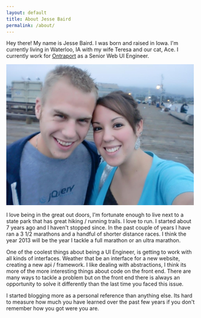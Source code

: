 ```yaml
---
layout: default
title: About Jesse Baird 
permalink: /about/
---
```


Hey there! My name is Jesse Baird. I was born and raised in Iowa. I'm currently living in Waterloo, IA with my wife Teresa and our cat, Ace. I currently work for [Ontraport](http://ontraport.com?source=jebarid.com "Ontraport") as a Senior Web UI Engineer.

<img src="/img/family.jpg">

I love being in the great out doors, I'm fortunate enough to live next to a state park that has great hiking / running trails. I love to run. I started about 7 years ago and I haven't stopped since. In the past couple of years I have ran a 3 1/2 marathons and a handful of shorter distance races. I think the year 2013 will be the year I tackle a full marathon or an ultra marathon.

One of the coolest things about being a UI Engineer, is getting to work with all kinds of interfaces. Weather that be an interface for a new website, creating a new api / framework. I like dealing with abstractions, I think its more of the more interesting things about code on the front end. There are many ways to tackle a problem but on the front end there is always an opportunity to solve it differently than the last time you faced this issue.

I started blogging more as a personal reference than anything else. Its hard to measure how much you have learned over the past few years if you don't remember how you got were you are.
